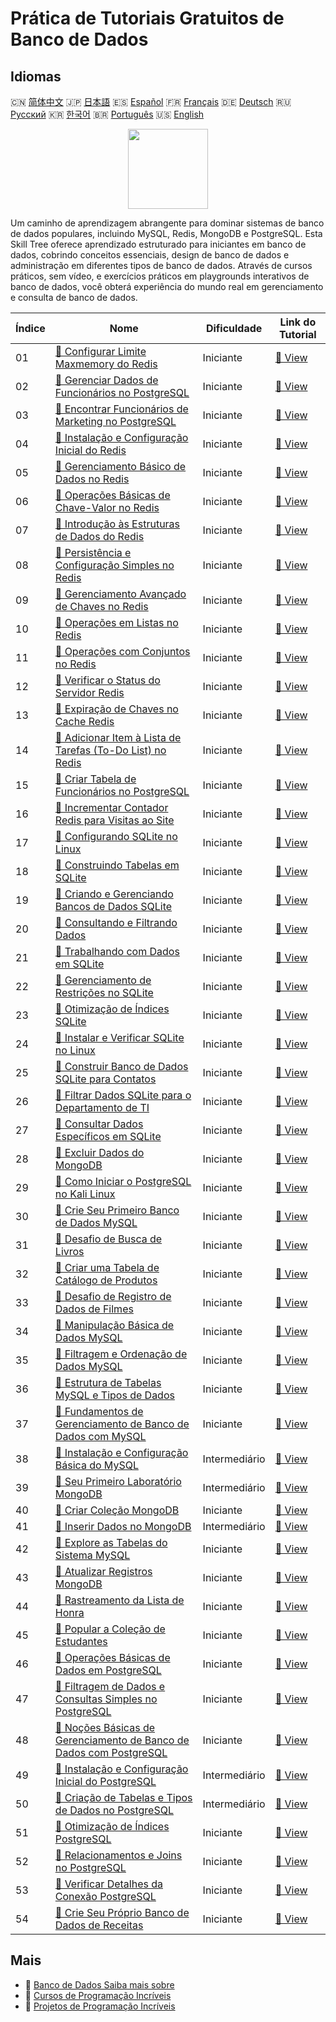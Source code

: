 # Prática de Tutoriais Gratuitos de Banco de Dados

## Idiomas

🇨🇳 [简体中文](README_zh.md) 🇯🇵 [日本語](README_ja.md) 🇪🇸 [Español](README_es.md) 🇫🇷 [Français](README_fr.md) 🇩🇪 [Deutsch](README_de.md) 🇷🇺 [Русский](README_ru.md) 🇰🇷 [한국어](README_ko.md) 🇧🇷 [Português](README_pt.md) 🇺🇸 [English](README.md) 

<div align="center">
<img width="128px" src="https://file.labex.io/path/S2s0kYPxCISr.png">
</div>

Um caminho de aprendizagem abrangente para dominar sistemas de banco de dados populares, incluindo MySQL, Redis, MongoDB e PostgreSQL. Esta Skill Tree oferece aprendizado estruturado para iniciantes em banco de dados, cobrindo conceitos essenciais, design de banco de dados e administração em diferentes tipos de banco de dados. Através de cursos práticos, sem vídeo, e exercícios práticos em playgrounds interativos de banco de dados, você obterá experiência do mundo real em gerenciamento e consulta de banco de dados.

|   Índice | Nome                                                                                                                                                              | Dificuldade   | Link do Tutorial                                                                                           |
|----------|-------------------------------------------------------------------------------------------------------------------------------------------------------------------|---------------|------------------------------------------------------------------------------------------------------------|
|       01 | [📖 Configurar Limite Maxmemory do Redis](https://labex.io/pt/tutorials/redis-configure-redis-maxmemory-limit-552162)                                             | Iniciante     | [🔗 View](https://labex.io/pt/tutorials/redis-configure-redis-maxmemory-limit-552162)                      |
|       02 | [📖 Gerenciar Dados de Funcionários no PostgreSQL](https://labex.io/pt/tutorials/postgresql-manage-employee-data-in-postgresql-551130)                            | Iniciante     | [🔗 View](https://labex.io/pt/tutorials/postgresql-manage-employee-data-in-postgresql-551130)              |
|       03 | [📖 Encontrar Funcionários de Marketing no PostgreSQL](https://labex.io/pt/tutorials/postgresql-find-marketing-employees-in-postgresql-551146)                    | Iniciante     | [🔗 View](https://labex.io/pt/tutorials/postgresql-find-marketing-employees-in-postgresql-551146)          |
|       04 | [📖 Instalação e Configuração Inicial do Redis](https://labex.io/pt/tutorials/redis-installation-and-initial-setup-of-redis-552075)                               | Iniciante     | [🔗 View](https://labex.io/pt/tutorials/redis-installation-and-initial-setup-of-redis-552075)              |
|       05 | [📖 Gerenciamento Básico de Dados no Redis](https://labex.io/pt/tutorials/redis-basic-data-management-in-redis-552076)                                            | Iniciante     | [🔗 View](https://labex.io/pt/tutorials/redis-basic-data-management-in-redis-552076)                       |
|       06 | [📖 Operações Básicas de Chave-Valor no Redis](https://labex.io/pt/tutorials/redis-basic-key-value-operations-in-redis-552077)                                    | Iniciante     | [🔗 View](https://labex.io/pt/tutorials/redis-basic-key-value-operations-in-redis-552077)                  |
|       07 | [📖 Introdução às Estruturas de Dados do Redis](https://labex.io/pt/tutorials/redis-introduction-to-redis-data-structures-552078)                                 | Iniciante     | [🔗 View](https://labex.io/pt/tutorials/redis-introduction-to-redis-data-structures-552078)                |
|       08 | [📖 Persistência e Configuração Simples no Redis](https://labex.io/pt/tutorials/redis-persistence-and-simple-configuration-in-redis-552079)                       | Iniciante     | [🔗 View](https://labex.io/pt/tutorials/redis-persistence-and-simple-configuration-in-redis-552079)        |
|       09 | [📖 Gerenciamento Avançado de Chaves no Redis](https://labex.io/pt/tutorials/redis-redis-advanced-key-management-552094)                                          | Iniciante     | [🔗 View](https://labex.io/pt/tutorials/redis-redis-advanced-key-management-552094)                        |
|       10 | [📖 Operações em Listas no Redis](https://labex.io/pt/tutorials/redis-redis-list-operations-552098)                                                               | Iniciante     | [🔗 View](https://labex.io/pt/tutorials/redis-redis-list-operations-552098)                                |
|       11 | [📖 Operações com Conjuntos no Redis](https://labex.io/pt/tutorials/redis-redis-set-operations-552104)                                                            | Iniciante     | [🔗 View](https://labex.io/pt/tutorials/redis-redis-set-operations-552104)                                 |
|       12 | [📖 Verificar o Status do Servidor Redis](https://labex.io/pt/tutorials/redis-verify-redis-server-status-552152)                                                  | Iniciante     | [🔗 View](https://labex.io/pt/tutorials/redis-verify-redis-server-status-552152)                           |
|       13 | [📖 Expiração de Chaves no Cache Redis](https://labex.io/pt/tutorials/redis-expire-keys-in-redis-cache-552156)                                                    | Iniciante     | [🔗 View](https://labex.io/pt/tutorials/redis-expire-keys-in-redis-cache-552156)                           |
|       14 | [📖 Adicionar Item à Lista de Tarefas (To-Do List) no Redis](https://labex.io/pt/tutorials/redis-add-item-to-redis-to-do-list-552161)                             | Iniciante     | [🔗 View](https://labex.io/pt/tutorials/redis-add-item-to-redis-to-do-list-552161)                         |
|       15 | [📖 Criar Tabela de Funcionários no PostgreSQL](https://labex.io/pt/tutorials/postgresql-create-employee-table-in-postgresql-551115)                              | Iniciante     | [🔗 View](https://labex.io/pt/tutorials/postgresql-create-employee-table-in-postgresql-551115)             |
|       16 | [📖 Incrementar Contador Redis para Visitas ao Site](https://labex.io/pt/tutorials/redis-increment-redis-counter-for-website-visits-552163)                       | Iniciante     | [🔗 View](https://labex.io/pt/tutorials/redis-increment-redis-counter-for-website-visits-552163)           |
|       17 | [📖 Configurando SQLite no Linux](https://labex.io/pt/tutorials/sqlite-setting-up-sqlite-in-linux-552335)                                                         | Iniciante     | [🔗 View](https://labex.io/pt/tutorials/sqlite-setting-up-sqlite-in-linux-552335)                          |
|       18 | [📖 Construindo Tabelas em SQLite](https://labex.io/pt/tutorials/sqlite-building-tables-in-sqlite-552336)                                                         | Iniciante     | [🔗 View](https://labex.io/pt/tutorials/sqlite-building-tables-in-sqlite-552336)                           |
|       19 | [📖 Criando e Gerenciando Bancos de Dados SQLite](https://labex.io/pt/tutorials/sqlite-creating-and-managing-sqlite-databases-552337)                             | Iniciante     | [🔗 View](https://labex.io/pt/tutorials/sqlite-creating-and-managing-sqlite-databases-552337)              |
|       20 | [📖 Consultando e Filtrando Dados](https://labex.io/pt/tutorials/sqlite-querying-and-filtering-data-552338)                                                       | Iniciante     | [🔗 View](https://labex.io/pt/tutorials/sqlite-querying-and-filtering-data-552338)                         |
|       21 | [📖 Trabalhando com Dados em SQLite](https://labex.io/pt/tutorials/sqlite-working-with-data-in-sqlite-552340)                                                     | Iniciante     | [🔗 View](https://labex.io/pt/tutorials/sqlite-working-with-data-in-sqlite-552340)                         |
|       22 | [📖 Gerenciamento de Restrições no SQLite](https://labex.io/pt/tutorials/sqlite-sqlite-constraint-management-552545)                                              | Iniciante     | [🔗 View](https://labex.io/pt/tutorials/sqlite-sqlite-constraint-management-552545)                        |
|       23 | [📖 Otimização de Índices SQLite](https://labex.io/pt/tutorials/sqlite-sqlite-index-optimization-552552)                                                          | Iniciante     | [🔗 View](https://labex.io/pt/tutorials/sqlite-sqlite-index-optimization-552552)                           |
|       24 | [📖 Instalar e Verificar SQLite no Linux](https://labex.io/pt/tutorials/sqlite-install-and-verify-sqlite-on-linux-552579)                                         | Iniciante     | [🔗 View](https://labex.io/pt/tutorials/sqlite-install-and-verify-sqlite-on-linux-552579)                  |
|       25 | [📖 Construir Banco de Dados SQLite para Contatos](https://labex.io/pt/tutorials/sqlite-build-sqlite-database-for-contacts-552582)                                | Iniciante     | [🔗 View](https://labex.io/pt/tutorials/sqlite-build-sqlite-database-for-contacts-552582)                  |
|       26 | [📖 Filtrar Dados SQLite para o Departamento de TI](https://labex.io/pt/tutorials/sqlite-filter-sqlite-data-for-it-department-552585)                             | Iniciante     | [🔗 View](https://labex.io/pt/tutorials/sqlite-filter-sqlite-data-for-it-department-552585)                |
|       27 | [📖 Consultar Dados Específicos em SQLite](https://labex.io/pt/tutorials/sqlite-query-specific-data-in-sqlite-552586)                                             | Iniciante     | [🔗 View](https://labex.io/pt/tutorials/sqlite-query-specific-data-in-sqlite-552586)                       |
|       28 | [📖 Excluir Dados do MongoDB](https://labex.io/pt/tutorials/mongodb-delete-mongodb-data-420822)                                                                   | Iniciante     | [🔗 View](https://labex.io/pt/tutorials/mongodb-delete-mongodb-data-420822)                                |
|       29 | [📖 Como Iniciar o PostgreSQL no Kali Linux](https://labex.io/pt/tutorials/kali-how-to-start-postgresql-in-kali-linux-417476)                                     | Iniciante     | [🔗 View](https://labex.io/pt/tutorials/kali-how-to-start-postgresql-in-kali-linux-417476)                 |
|       30 | [📖 Crie Seu Primeiro Banco de Dados MySQL](https://labex.io/pt/tutorials/mysql-create-your-first-mysql-database-418265)                                          | Iniciante     | [🔗 View](https://labex.io/pt/tutorials/mysql-create-your-first-mysql-database-418265)                     |
|       31 | [📖 Desafio de Busca de Livros](https://labex.io/pt/tutorials/mysql-book-search-challenge-418297)                                                                 | Iniciante     | [🔗 View](https://labex.io/pt/tutorials/mysql-book-search-challenge-418297)                                |
|       32 | [📖 Criar uma Tabela de Catálogo de Produtos](https://labex.io/pt/tutorials/mysql-create-a-product-catalog-table-418298)                                          | Iniciante     | [🔗 View](https://labex.io/pt/tutorials/mysql-create-a-product-catalog-table-418298)                       |
|       33 | [📖 Desafio de Registro de Dados de Filmes](https://labex.io/pt/tutorials/mysql-record-movie-data-challenge-418302)                                               | Iniciante     | [🔗 View](https://labex.io/pt/tutorials/mysql-record-movie-data-challenge-418302)                          |
|       34 | [📖 Manipulação Básica de Dados MySQL](https://labex.io/pt/tutorials/sql-mysql-basic-data-manipulation-418303)                                                    | Iniciante     | [🔗 View](https://labex.io/pt/tutorials/sql-mysql-basic-data-manipulation-418303)                          |
|       35 | [📖 Filtragem e Ordenação de Dados MySQL](https://labex.io/pt/tutorials/mysql-mysql-data-filtering-and-sorting-418305)                                            | Iniciante     | [🔗 View](https://labex.io/pt/tutorials/mysql-mysql-data-filtering-and-sorting-418305)                     |
|       36 | [📖 Estrutura de Tabelas MySQL e Tipos de Dados](https://labex.io/pt/tutorials/mysql-mysql-table-structure-and-data-types-418307)                                 | Iniciante     | [🔗 View](https://labex.io/pt/tutorials/mysql-mysql-table-structure-and-data-types-418307)                 |
|       37 | [📖 Fundamentos de Gerenciamento de Banco de Dados com MySQL](https://labex.io/pt/tutorials/mysql-database-management-fundamentals-with-mysql-418414)             | Iniciante     | [🔗 View](https://labex.io/pt/tutorials/mysql-database-management-fundamentals-with-mysql-418414)          |
|       38 | [📖 Instalação e Configuração Básica do MySQL](https://labex.io/pt/tutorials/mysql-installation-and-basic-configuration-of-mysql-418415)                          | Intermediário | [🔗 View](https://labex.io/pt/tutorials/mysql-installation-and-basic-configuration-of-mysql-418415)        |
|       39 | [📖 Seu Primeiro Laboratório MongoDB](https://labex.io/pt/tutorials/mongodb-your-first-mongodb-lab-420660)                                                        | Intermediário | [🔗 View](https://labex.io/pt/tutorials/mongodb-your-first-mongodb-lab-420660)                             |
|       40 | [📖 Criar Coleção MongoDB](https://labex.io/pt/tutorials/mongodb-create-mongodb-collection-420695)                                                                | Iniciante     | [🔗 View](https://labex.io/pt/tutorials/mongodb-create-mongodb-collection-420695)                          |
|       41 | [📖 Inserir Dados no MongoDB](https://labex.io/pt/tutorials/mongodb-insert-data-in-mongodb-420696)                                                                | Intermediário | [🔗 View](https://labex.io/pt/tutorials/mongodb-insert-data-in-mongodb-420696)                             |
|       42 | [📖 Explore as Tabelas do Sistema MySQL](https://labex.io/pt/tutorials/mysql-explore-mysql-system-tables-391702)                                                  | Iniciante     | [🔗 View](https://labex.io/pt/tutorials/mysql-explore-mysql-system-tables-391702)                          |
|       43 | [📖 Atualizar Registros MongoDB](https://labex.io/pt/tutorials/mongodb-update-mongodb-records-420823)                                                             | Iniciante     | [🔗 View](https://labex.io/pt/tutorials/mongodb-update-mongodb-records-420823)                             |
|       44 | [📖 Rastreamento da Lista de Honra](https://labex.io/pt/tutorials/mongodb-honor-roll-tracker-425476)                                                              | Iniciante     | [🔗 View](https://labex.io/pt/tutorials/mongodb-honor-roll-tracker-425476)                                 |
|       45 | [📖 Popular a Coleção de Estudantes](https://labex.io/pt/tutorials/mongodb-populate-the-students-collection-425481)                                               | Iniciante     | [🔗 View](https://labex.io/pt/tutorials/mongodb-populate-the-students-collection-425481)                   |
|       46 | [📖 Operações Básicas de Dados em PostgreSQL](https://labex.io/pt/tutorials/postgresql-basic-data-operations-in-postgresql-550897)                                | Iniciante     | [🔗 View](https://labex.io/pt/tutorials/postgresql-basic-data-operations-in-postgresql-550897)             |
|       47 | [📖 Filtragem de Dados e Consultas Simples no PostgreSQL](https://labex.io/pt/tutorials/postgresql-data-filtering-and-simple-queries-in-postgresql-550898)        | Iniciante     | [🔗 View](https://labex.io/pt/tutorials/postgresql-data-filtering-and-simple-queries-in-postgresql-550898) |
|       48 | [📖 Noções Básicas de Gerenciamento de Banco de Dados com PostgreSQL](https://labex.io/pt/tutorials/postgresql-database-management-basics-with-postgresql-550899) | Iniciante     | [🔗 View](https://labex.io/pt/tutorials/postgresql-database-management-basics-with-postgresql-550899)      |
|       49 | [📖 Instalação e Configuração Inicial do PostgreSQL](https://labex.io/pt/tutorials/postgresql-installation-and-initial-setup-of-postgresql-550900)                | Intermediário | [🔗 View](https://labex.io/pt/tutorials/postgresql-installation-and-initial-setup-of-postgresql-550900)    |
|       50 | [📖 Criação de Tabelas e Tipos de Dados no PostgreSQL](https://labex.io/pt/tutorials/postgresql-postgresql-table-creation-and-data-types-550901)                  | Intermediário | [🔗 View](https://labex.io/pt/tutorials/postgresql-postgresql-table-creation-and-data-types-550901)        |
|       51 | [📖 Otimização de Índices PostgreSQL](https://labex.io/pt/tutorials/postgresql-data-filtering-and-simple-queries-in-postgresql-550955)                            | Iniciante     | [🔗 View](https://labex.io/pt/tutorials/postgresql-data-filtering-and-simple-queries-in-postgresql-550955) |
|       52 | [📖 Relacionamentos e Joins no PostgreSQL](https://labex.io/pt/tutorials/postgresql-postgresql-relationships-and-joins-550959)                                    | Iniciante     | [🔗 View](https://labex.io/pt/tutorials/postgresql-postgresql-relationships-and-joins-550959)              |
|       53 | [📖 Verificar Detalhes da Conexão PostgreSQL](https://labex.io/pt/tutorials/postgresql-verify-postgresql-connection-details-551083)                               | Iniciante     | [🔗 View](https://labex.io/pt/tutorials/postgresql-verify-postgresql-connection-details-551083)            |
|       54 | [📖 Crie Seu Próprio Banco de Dados de Receitas](https://labex.io/pt/tutorials/postgresql-create-your-own-recipe-database-551100)                                 | Iniciante     | [🔗 View](https://labex.io/pt/tutorials/postgresql-create-your-own-recipe-database-551100)                 |

## Mais

- 🔗 [Banco de Dados Saiba mais sobre](https://labex.io/pt/skilltrees/database)
- 🔗 [Cursos de Programação Incríveis](https://github.com/labex-labs/awesome-programming-courses)
- 🔗 [Projetos de Programação Incríveis](https://github.com/labex-labs/awesome-programming-projects)

